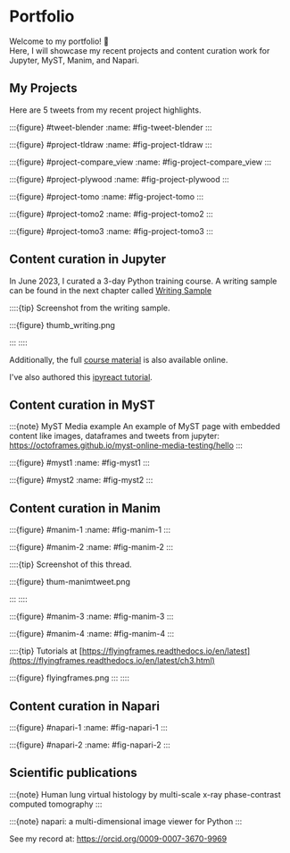 # Portfolio

Welcome to my portfolio! 👋    
Here, I will showcase my recent projects and content curation work for Jupyter, MyST, Manim, and Napari.



## My Projects

Here are 5 tweets from my recent project highlights.


:::{figure} #tweet-blender
:name: #fig-tweet-blender
:::

:::{figure} #project-tldraw
:name: #fig-project-tldraw
:::

:::{figure} #project-compare_view
:name: #fig-project-compare_view
:::

:::{figure} #project-plywood
:name: #fig-project-plywood
:::

:::{figure} #project-tomo
:name: #fig-project-tomo
:::


:::{figure} #project-tomo2
:name: #fig-project-tomo2
:::

:::{figure} #project-tomo3
:name: #fig-project-tomo3
:::




## Content curation in Jupyter

In June 2023, I curated a 3-day Python training course. 
A writing sample can be found in the next chapter called
[Writing Sample](./writing-sample)  

::::{tip} Screenshot from the writing sample.

:::{figure} thumb_writing.png

:::
::::


Additionally, the full [course material](https://github.com/mito-ds/training-materials) is also available online.

I've also authored this [ipyreact tutorial](https://github.com/widgetti/ipyreact/blob/master/examples/full_tutorial.ipynb).



## Content curation in MyST


:::{note} MyST Media example
An example of MyST page with embedded content like images, dataframes and tweets from jupyter:
https://octoframes.github.io/myst-online-media-testing/hello
:::


:::{figure} #myst1
:name: #fig-myst1
:::

:::{figure} #myst2
:name: #fig-myst2
:::






## Content curation in Manim


:::{figure} #manim-1
:name: #fig-manim-1
:::

:::{figure} #manim-2
:name: #fig-manim-2
:::

::::{tip} Screenshot of this thread.

:::{figure} thum-manimtweet.png

:::
::::

:::{figure} #manim-3
:name: #fig-manim-3
:::

:::{figure} #manim-4
:name: #fig-manim-4
:::

::::{tip} Tutorials at [https://flyingframes.readthedocs.io/en/latest](https://flyingframes.readthedocs.io/en/latest/ch3.html)

:::{figure} flyingframes.png
:::
::::


## Content curation in Napari


:::{figure} #napari-1
:name: #fig-napari-1
:::

:::{figure} #napari-2
:name: #fig-napari-2
:::



## Scientific publications



:::{note}   [](10.1088/1361-6560/acd48d)
Human lung virtual histology by multi-scale x-ray phase-contrast computed tomography 
:::

:::{note} [](10.5281/ZENODO.8115575)
napari: a multi-dimensional image viewer for Python 
:::



See my record at: https://orcid.org/0009-0007-3670-9969


